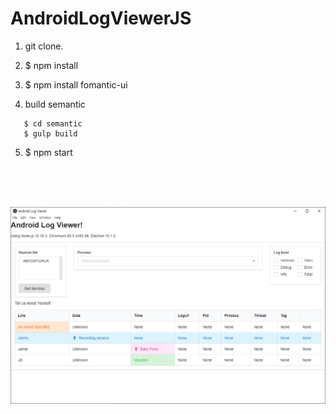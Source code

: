 # AndroidLogViewerJS

1. git clone.

2. $ npm install

3. $ npm install fomantic-ui

4. build semantic
```
   $ cd semantic
   $ gulp build
```   

5. $ npm start


<br/>
<br/>
<br/>

![20200927. Screen shot](./etc/screenshot.png)
